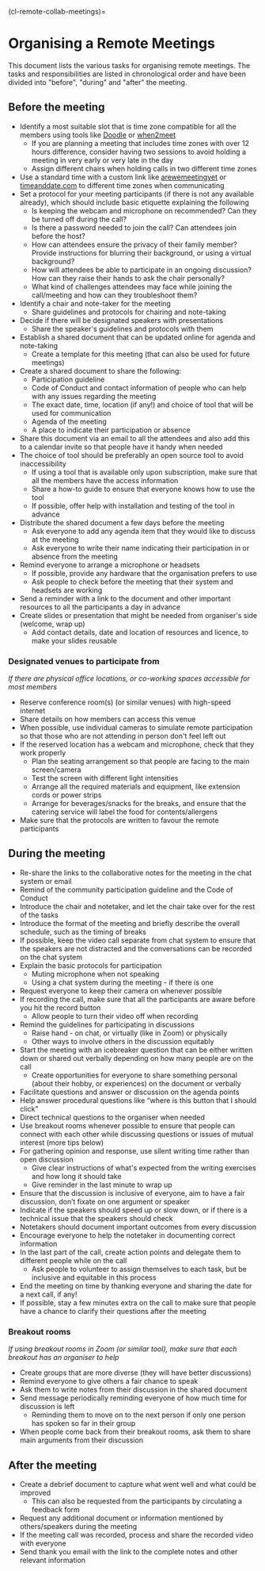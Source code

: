 (cl-remote-collab-meetings)=
# Organising a Remote Meetings

This document lists the various tasks for organising remote meetings.
The tasks and responsibilities are listed in chronological order and have been divided into "before", "during" and "after" the meeting.

## Before the meeting

- Identify a most suitable slot that is time zone compatible for all the members using tools like [Doodle](https://doodle.com/en/) or [when2meet](https://www.when2meet.com/)
  - If you are planning a meeting that includes time zones with over 12 hours difference, consider having two sessions to avoid holding a meeting in very early or very late in the day
  - Assign different chairs when holding calls in two different time zones
- Use a standard time with a custom link like [arewemeetingyet](https://arewemeetingyet.com/) or [timeanddate.com](https://www.timeanddate.com/worldclock/fixedform.html) to different time zones when communicating
- Set a protocol for your meeting participants (if there is not any available already), which should include basic etiquette explaining the following
  - Is keeping the webcam and microphone on recommended? Can they be turned off during the call?
  - Is there a password needed to join the call? Can attendees join before the host?
  - How can attendees ensure the privacy of their family member? Provide instructions for blurring their background, or using a virtual background?
  - How will attendees be able to participate in an ongoing discussion? How can they raise their hands to ask the chair personally?
  - What kind of challenges attendees may face while joining the call/meeting and how can they troubleshoot them?
- Identify a chair and note-taker for the meeting
  - Share guidelines and protocols for chairing and note-taking
- Decide if there will be designated speakers with presentations
  - Share the speaker's guidelines and protocols with them
- Establish a shared document that can be updated online for agenda and note-taking
  - Create a template for this meeting (that can also be used for future meetings)
- Create a shared document to share the following:
  - Participation guideline
  - Code of Conduct and contact information of people who can help with any issues regarding the meeting
  - The exact date, time, location (if any!) and choice of tool that will be used for communication
  - Agenda of the meeting
  - A place to indicate their participation or absence
- Share this document via an email to all the attendees and also add this to a calendar invite so that people have it handy when needed
- The choice of tool should be preferably an open source tool to avoid inaccessibility
  - If using a tool that is available only upon subscription, make sure that all the members have the access information
  - Share a how-to guide to ensure that everyone knows how to use the tool
  - If possible, offer help with installation and testing of the tool in advance
- Distribute the shared document a few days before the meeting
  - Ask everyone to add any agenda item that they would like to discuss at the meeting
  - Ask everyone to write their name indicating their participation in or absence from the meeting
- Remind everyone to arrange a microphone or headsets
  - If possible, provide any hardware that the organisation prefers to use
  - Ask people to check before the meeting that their system and headsets are working
- Send a reminder with a link to the document and other important resources to all the participants a day in advance
- Create slides or presentation that might be needed from organiser's side (welcome, wrap up)
  - Add contact details, date and location of resources and licence, to make your slides reusable

### Designated venues to participate from

*If there are physical office locations, or co-working spaces accessible for most members*

- Reserve conference room(s) (or similar venues) with high-speed internet
- Share details on how members can access this venue
- When possible, use individual cameras to simulate remote participation so that those who are not attending in person don't feel left out
- If the reserved location has a webcam and microphone, check that they work properly
  - Plan the seating arrangement so that people are facing to the main screen/camera
  - Test the screen with different light intensities
  - Arrange all the required materials and equipment, like extension cords or power strips
  - Arrange for beverages/snacks for the breaks, and ensure that the catering service will label the food for contents/allergens
- Make sure that the protocols are written to favour the remote participants

## During the meeting

- Re-share the links to the collaborative notes for the meeting in the chat system or email
- Remind of the community participation guideline and the Code of Conduct
- Introduce the chair and notetaker, and let the chair take over for the rest of the tasks
- Introduce the format of the meeting and briefly describe the overall schedule, such as the timing of breaks
- If possible, keep the video call separate from chat system to ensure that the speakers are not distracted and the conversations can be recorded on the chat system
- Explain the basic protocols for participation
  - Muting microphone when not speaking
  - Using a chat system during the meeting - if there is one
- Request everyone to keep their camera on whenever possible
- If recording the call, make sure that all the participants are aware before you hit the record button
  - Allow people to turn their video off when recording
- Remind the guidelines for participating in discussions
  - Raise hand - on chat, or virtually (like in Zoom) or physically
  - Other ways to involve others in the discussion equitably
- Start the meeting with an icebreaker question that can be either written down or shared out verbally depending on how many people are on the call
  - Create opportunities for everyone to share something personal (about their hobby, or experiences) on the document or verbally
- Facilitate questions and answer or discussion on the agenda points
- Help answer procedural questions like “where is this button that I should click”
- Direct technical questions to the organiser when needed
- Use breakout rooms whenever possible to ensure that people can connect with each other while discussing questions or issues of mutual interest (more tips below)
- For gathering opinion and response, use silent writing time rather than open discussion
  - Give clear instructions of what's expected from the writing exercises and how long it should take
  - Give reminder in the last minute to wrap up
- Ensure that the discussion is inclusive of everyone, aim to have a fair discussion, don’t fixate on one argument or speaker
- Indicate if the speakers should speed up or slow down, or if there is a technical issue that the speakers should check
- Notetakers should document important outcomes from every discussion
- Encourage everyone to help the notetaker in documenting correct information
- In the last part of the call, create action points and delegate them to different people while on the call
  - Ask people to volunteer to assign themselves to each task, but be inclusive and equitable in this process
- End the meeting on time by thanking everyone and sharing the date for a next call, if any!
- If possible, stay a few minutes extra on the call to make sure that people have a chance to clarify their questions after the meeting

### Breakout rooms

*If using breakout rooms in Zoom (or similar tool), make sure that each breakout has an organiser to help*
- Create groups that are more diverse (they will have better discussions)
- Remind everyone to give others a fair chance to speak
- Ask them to write notes from their discussion in the shared document
- Send message periodically reminding everyone of how much time for discussion is left
  - Reminding them to move on to the next person if only one person has spoken so far in their group
- When people come back from their breakout rooms, ask them to share main arguments from their discussion

## After the meeting

- Create a debrief document to capture what went well and what could be improved
  - This can also be requested from the participants by circulating a feedback form
- Request any additional document or information mentioned by others/speakers during the meeting
- If the meeting call was recorded, process and share the recorded video with everyone
- Send thank you email with the link to the complete notes and other relevant information
